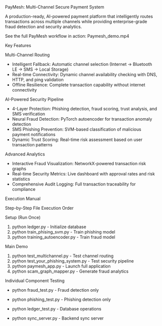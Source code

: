 PayMesh: Multi-Channel Secure Payment System

A production-ready, AI-powered payment platform that intelligently routes transactions across multiple channels while providing enterprise-grade fraud detection and security analytics.

See the full PayMesh workflow in action: Paymesh_demo.mp4

Key Features

Multi-Channel Routing
- Intelligent Fallback: Automatic channel selection (Internet → Bluetooth LE → SMS → Local Storage)
- Real-time Connectivity: Dynamic channel availability checking with DNS, HTTP, and ping validation
- Offline Resilience: Complete transaction capability without internet connectivity

AI-Powered Security Pipeline
- 4-Layer Protection: Phishing detection, fraud scoring, trust analysis, and SMS verification
- Neural Fraud Detection: PyTorch autoencoder for transaction anomaly detection
- SMS Phishing Prevention: SVM-based classification of malicious payment notifications
- Dynamic Trust Scoring: Real-time risk assessment based on user transaction patterns

Advanced Analytics
- Interactive Fraud Visualization: NetworkX-powered transaction risk graphs
- Real-time Security Metrics: Live dashboard with approval rates and risk statistics
- Comprehensive Audit Logging: Full transaction traceability for compliance

Execution Manual

Step-by-Step File Execution Order

Setup (Run Once)
1. python ledger.py - Initialize database
2. python train_phising_svm.py - Train phishing model
3. python training_autoencoder.py - Train fraud model

Main Demo
1. python test_multichannel.py - Test channel routing
2. python test_your_phishing_system.py - Test security pipeline
3. python paymesh_app.py - Launch full application
4. python scam_graph_mapper.py - Generate fraud analytics

Individual Component Testing
- python fraud_test.py - Fraud detection only
- python phishing_test.py - Phishing detection only  
- python ledger_test.py - Database operations


- python sync_server.py - Backend sync server


